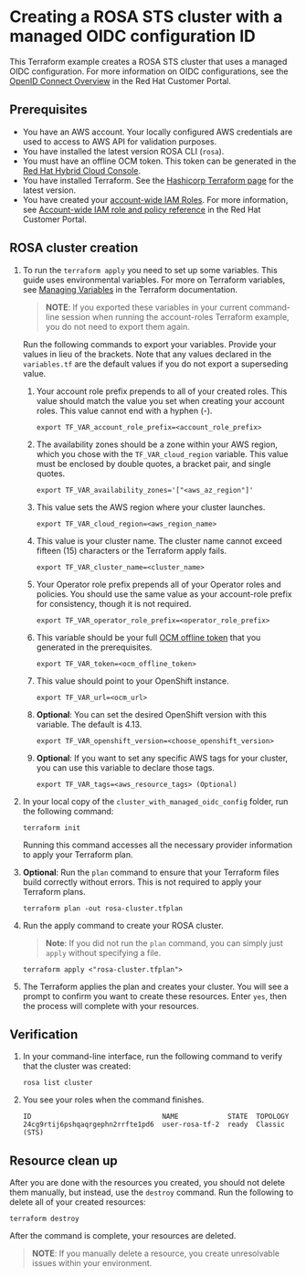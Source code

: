 # Creating a ROSA STS cluster with a managed OIDC configuration ID

This Terraform example creates a ROSA STS cluster that uses a managed OIDC configuration. For more information on OIDC configurations, see the [OpenID Connect Overview](https://access.redhat.com/documentation/en-us/red_hat_openshift_service_on_aws/4/html/introduction_to_rosa/rosa-oidc-overview) in the Red Hat Customer Portal.

## Prerequisites

* You have an AWS account. Your locally configured AWS credentials are used to access to AWS API for validation purposes.
* You have installed the latest version ROSA CLI (`rosa`).
* You must have an offline OCM token. This token can be generated in the [Red Hat Hybrid Cloud Console](https://console.redhat.com/openshift/token).
* You have installed Terraform. See the [Hashicorp Terraform page](https://developer.hashicorp.com/terraform/downloads) for the latest version.
* You have created your [account-wide IAM Roles](/examples/create_rosa_cluster/create_rosa_sts_cluster/classic_sts/account_roles/README.md). For more information, see [Account-wide IAM role and policy reference](https://access.redhat.com/documentation/en-us/red_hat_openshift_service_on_aws/4/html/introduction_to_rosa/rosa-sts-about-iam-resources#rosa-sts-account-wide-roles-and-policies_rosa-sts-about-iam-resources) in the Red Hat Customer Portal.

## ROSA cluster creation

1. To run the `terraform apply` you need to set up some variables. This guide uses environmental variables. For more on Terraform variables, see [Managing Variables](https://developer.hashicorp.com/terraform/enterprise/workspaces/variables/managing-variables) in the Terraform documentation.

   > **NOTE**: If you exported these variables in your current command-line session when running the account-roles Terraform example, you do not need to export them again.

   Run the following commands to export your variables. Provide your values in lieu of the brackets. Note that any values declared in the `variables.tf` are the default values if you do not export a superseding value.
        
    1. Your account role prefix prepends to all of your created roles. This value should match the value you set when creating your account roles. This value cannot end with a hyphen (-).
        ```
        export TF_VAR_account_role_prefix=<account_role_prefix>
        ```
    2. The availability zones should be a zone within your AWS region, which you chose with the `TF_VAR_cloud_region` variable. This value must be enclosed by double quotes, a bracket pair, and single quotes.     
        ```    
        export TF_VAR_availability_zones='["<aws_az_region"]' 
        ```
    3. This value sets the AWS region where your cluster launches.
        ```
        export TF_VAR_cloud_region=<aws_region_name>
        ```
    4.  This value is your cluster name. The cluster name cannot exceed fifteen (15) characters or the Terraform apply fails.  
        ```
        export TF_VAR_cluster_name=<cluster_name>
        ```
    5.  Your Operator role prefix prepends all of your Operator roles and policies. You should use the same value as your account-role prefix for consistency, though it is not required.
        ```
        export TF_VAR_operator_role_prefix=<operator_role_prefix>
        ```
    6.  This variable should be your full [OCM offline token](https://console.redhat.com/openshift/token) that you generated in the prerequisites.  
        ```
        export TF_VAR_token=<ocm_offline_token> 
        ```
    7.  This value should point to your OpenShift instance.  
        ```
        export TF_VAR_url=<ocm_url>
        ```
    8.  **Optional**: You can set the desired OpenShift version with this variable. The default is 4.13.
        ```    
        export TF_VAR_openshift_version=<choose_openshift_version>
        ```
    9.  **Optional**: If you want to set any specific AWS tags for your cluster, you can use this variable to declare those tags.   
         ```    
         export TF_VAR_tags=<aws_resource_tags> (Optional) 
         ```      
1. In your local copy of the `cluster_with_managed_oidc_config` folder, run the following command:
   ````
   terraform init
   ````
   Running this command accesses all the necessary provider information to apply your Terraform plan.
1. **Optional**: Run the `plan` command to ensure that your Terraform files build correctly without errors. This is not required to apply your Terraform plans.
   ````
   terraform plan -out rosa-cluster.tfplan
   ````
1. Run the apply command to create your ROSA cluster. 

   > **Note**: If you did not run the `plan` command, you can simply just `apply` without specifying a file.

    ````
    terraform apply <"rosa-cluster.tfplan">
    ````
1. The Terraform applies the plan and creates your cluster. You will see a prompt to confirm you want to create these resources. Enter `yes`, then the process will complete with your resources.

## Verification

1. In your command-line interface, run the following command to verify that the cluster was created:
    ````
    rosa list cluster
    ````
1. You see your roles when the command finishes. 
    ````
    ID                                NAME            STATE  TOPOLOGY
    24cg9rtij6pshqaqrgephn2rrfte1pd6  user-rosa-tf-2  ready  Classic (STS)
## Resource clean up

After you are done with the resources you created, you should not delete them manually, but instead, use the `destroy` command. Run the following to delete all of your created resources:
  
```
terraform destroy
```

After the command is complete, your resources are deleted.

> **NOTE**: If you manually delete a resource, you create unresolvable issues within your environment.
